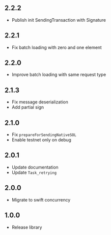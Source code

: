 ## 2.2.2

- Publish init SendingTransaction with Signature

## 2.2.1

- Fix batch loading with zero and one element

## 2.2.0

- Improve batch loading with same request type

## 2.1.3

- Fix message deserialization
- Add partial sign

## 2.1.0

- Fix `prepareForSendingNativeSOL`
- Enable testnet only on debug

## 2.0.1

- Update documentation
- Update `Task_retrying`

## 2.0.0

- Migrate to swift concurrency

## 1.0.0

- Release library
